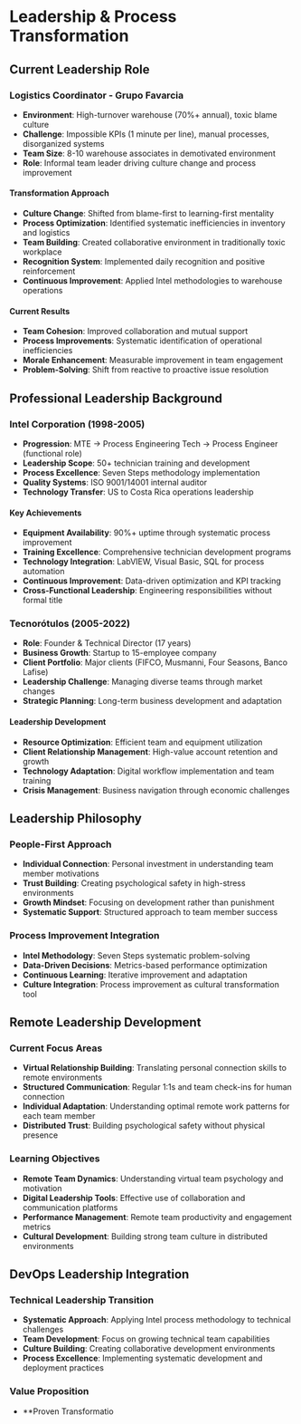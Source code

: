 # Leadership & Process Transformation

## Current Leadership Role

### Logistics Coordinator - Grupo Favarcia
- **Environment**: High-turnover warehouse (70%+ annual), 
toxic blame culture
- **Challenge**: Impossible KPIs (1 minute per line), manual 
processes, disorganized systems
- **Team Size**: 8-10 warehouse associates in demotivated 
environment
- **Role**: Informal team leader driving culture change and 
process improvement

#### Transformation Approach
- **Culture Change**: Shifted from blame-first to 
learning-first mentality
- **Process Optimization**: Identified systematic 
inefficiencies in inventory and logistics
- **Team Building**: Created collaborative environment in 
traditionally toxic workplace
- **Recognition System**: Implemented daily recognition and 
positive reinforcement
- **Continuous Improvement**: Applied Intel methodologies to 
warehouse operations

#### Current Results
- **Team Cohesion**: Improved collaboration and mutual 
support
- **Process Improvements**: Systematic identification of 
operational inefficiencies
- **Morale Enhancement**: Measurable improvement in team 
engagement
- **Problem-Solving**: Shift from reactive to proactive 
issue resolution

## Professional Leadership Background

### Intel Corporation (1998-2005)
- **Progression**: MTE → Process Engineering Tech → 
Process Engineer (functional role)
- **Leadership Scope**: 50+ technician training and 
development
- **Process Excellence**: Seven Steps methodology 
implementation
- **Quality Systems**: ISO 9001/14001 internal auditor
- **Technology Transfer**: US to Costa Rica operations 
leadership

#### Key Achievements
- **Equipment Availability**: 90%+ uptime through systematic 
process improvement
- **Training Excellence**: Comprehensive technician 
development programs
- **Technology Integration**: LabVIEW, Visual Basic, SQL for 
process automation
- **Continuous Improvement**: Data-driven optimization and 
KPI tracking
- **Cross-Functional Leadership**: Engineering 
responsibilities without formal title

### Tecnorótulos (2005-2022)
- **Role**: Founder & Technical Director (17 years)
- **Business Growth**: Startup to 15-employee company
- **Client Portfolio**: Major clients (FIFCO, Musmanni, Four 
Seasons, Banco Lafise)
- **Leadership Challenge**: Managing diverse teams through 
market changes
- **Strategic Planning**: Long-term business development and 
adaptation

#### Leadership Development
- **Resource Optimization**: Efficient team and equipment 
utilization
- **Client Relationship Management**: High-value account 
retention and growth
- **Technology Adaptation**: Digital workflow implementation 
and team training
- **Crisis Management**: Business navigation through 
economic challenges

## Leadership Philosophy

### People-First Approach
- **Individual Connection**: Personal investment in 
understanding team member motivations
- **Trust Building**: Creating psychological safety in 
high-stress environments
- **Growth Mindset**: Focusing on development rather than 
punishment
- **Systematic Support**: Structured approach to team member 
success

### Process Improvement Integration
- **Intel Methodology**: Seven Steps systematic 
problem-solving
- **Data-Driven Decisions**: Metrics-based performance 
optimization
- **Continuous Learning**: Iterative improvement and 
adaptation
- **Culture Integration**: Process improvement as cultural 
transformation tool

## Remote Leadership Development

### Current Focus Areas
- **Virtual Relationship Building**: Translating personal 
connection skills to remote environments
- **Structured Communication**: Regular 1:1s and team 
check-ins for human connection
- **Individual Adaptation**: Understanding optimal remote 
work patterns for each team member
- **Distributed Trust**: Building psychological safety 
without physical presence

### Learning Objectives
- **Remote Team Dynamics**: Understanding virtual team 
psychology and motivation
- **Digital Leadership Tools**: Effective use of 
collaboration and communication platforms
- **Performance Management**: Remote team productivity and 
engagement metrics
- **Cultural Development**: Building strong team culture in 
distributed environments

## DevOps Leadership Integration

### Technical Leadership Transition
- **Systematic Approach**: Applying Intel process 
methodology to technical challenges
- **Team Development**: Focus on growing technical team 
capabilities
- **Culture Building**: Creating collaborative development 
environments
- **Process Excellence**: Implementing systematic 
development and deployment practices

### Value Proposition
- **Proven Transformatio
